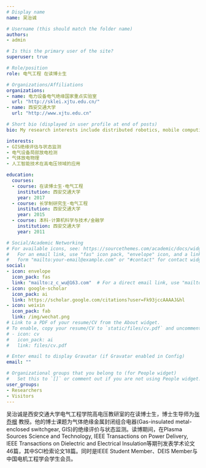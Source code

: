 ```yaml
---
# Display name
name: 吴治诚

# Username (this should match the folder name)
authors:
- admin

# Is this the primary user of the site?
superuser: true

# Role/position
role: 电气工程 在读博士生

# Organizations/Affiliations
organizations:
- name: 电力设备电气绝缘国家重点实验室
  url: "http://sklei.xjtu.edu.cn/"
- name: 西安交通大学
  url: "http://www.xjtu.edu.cn"

# Short bio (displayed in user profile at end of posts)
bio: My research interests include distributed robotics, mobile computing and programmable matter.

interests:
- GIS绝缘评估与状态监测
- 电气设备局部放电检测
- 气体放电物理
- 人工智能技术在高电压领域的应用

education:
  courses:
  - course: 在读博士生·电气工程
    institution: 西安交通大学
    year: 2017
  - course: 长学制研究生·电气工程
    institution: 西安交通大学
    year: 2015
  - course: 本科·计算机科学与技术/金融学
    institution: 西安交通大学
    year: 2011

# Social/Academic Networking
# For available icons, see: https://sourcethemes.com/academic/docs/widgets/#icons
#   For an email link, use "fas" icon pack, "envelope" icon, and a link in the
#   form "mailto:your-email@example.com" or "#contact" for contact widget.
social:
- icon: envelope
  icon_pack: fas
  link: "mailto:z_c_wu@163.com"  # For a direct email link, use "mailto:test@example.org".
- icon: google-scholar
  icon_pack: ai
  link: https://scholar.google.com/citations?user=Fk93jccAAAAJ&hl
- icon: weixin
  icon_pack: fab
  link: /img/wechat.png
# Link to a PDF of your resume/CV from the About widget.
# To enable, copy your resume/CV to `static/files/cv.pdf` and uncomment the lines below.  
# - icon: cv
#   icon_pack: ai
#   link: files/cv.pdf

# Enter email to display Gravatar (if Gravatar enabled in Config)
email: ""

# Organizational groups that you belong to (for People widget)
#   Set this to `[]` or comment out if you are not using People widget.  
user_groups:
- Researchers
- Visitors
---
```


吴治诚是西安交通大学电气工程学院高电压教研室的在读博士生，博士生导师为[张乔根](http://gr.xjtu.edu.cn/web/hvzhang) 教授。他的博士课题为气体绝缘金属封闭组合电器(Gas-insulated metal-enclosed switchgear, GIS)的绝缘评价与状态监测。读博期间，在Plasma Sources Science and Technology, IEEE Transactions on Power Delivery, IEEE Transactions on Dielectric and Electrical Insulation等期刊发表学术论文46篇，其中SCI检索论文18篇。同时是IEEE Student Member、DEIS Member与中国电机工程学会学生会员。
